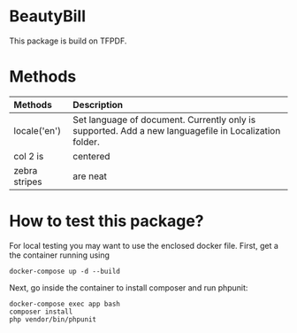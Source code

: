 # BeautyBill

This package is build on TFPDF. 

# Methods

| Methods               | Description |
| :-------------  | :-----|
| locale('en')     | Set language of document. Currently only is supported. Add a new languagefile in Localization folder.  |
| col 2 is      | centered      |   $12 |
| zebra stripes | are neat      |    $1 |


# How to test this package?

For local testing you may want to use the 
enclosed docker file. First, get a the container running
using 

```
docker-compose up -d --build
```

Next, go inside the container to install composer and run phpunit: 

```
docker-compose exec app bash
composer install
php vendor/bin/phpunit
```